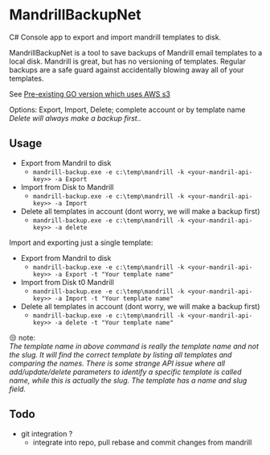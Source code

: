 # MandrillBackupNet

C# Console app to export and import mandrill templates to disk.  
  
MandrillBackupNet is a tool to save backups of Mandrill email templates to a local disk. 
Mandrill is great, but has no versioning of templates. 
Regular backups are a safe guard against accidentally blowing away all of your templates.
  
See [Pre-existing GO version which uses AWS s3](https://github.com/publicgoodsw/mandrill-backup)
  
Options: Export, Import, Delete; complete account or by template name  
*Delete will always make a backup first..*
  
## Usage

- Export from Mandril to disk
    - `mandrill-backup.exe -e c:\temp\mandrill -k <your-mandril-api-key>> -a Export`
- Import from Disk to Mandrill
    - `mandrill-backup.exe -e c:\temp\mandrill -k <your-mandril-api-key>> -a Import`
- Delete all templates in account (dont worry, we will make a backup first)
    - `mandrill-backup.exe -e c:\temp\mandrill -k <your-mandril-api-key>> -a delete`

	
Import and exporting just a single template:  
- Export from Mandril to disk
    - `mandrill-backup.exe -e c:\temp\mandrill -k <your-mandril-api-key>> -a Export -t "Your template name"`
- Import from Disk t0 Mandrill
    - `mandrill-backup.exe -e c:\temp\mandrill -k <your-mandril-api-key>> -a Import -t "Your template name"`
- Delete all templates in account (dont worry, we will make a backup first)
    - `mandrill-backup.exe -e c:\temp\mandrill -k <your-mandril-api-key>> -a delete -t "Your template name"`
  
:unamused: note:  
*The template name in above command is really the template name and not the slug. It will find the correct template by listing all templates and comparing the names.
There is some strange API issue where all add/update/delete parameters to identify a specific template is called name, while this is actually the slug. The template has a name and slug field.*

## Todo

- git integration ?
    - integrate into repo, pull rebase and commit changes from mandrill
